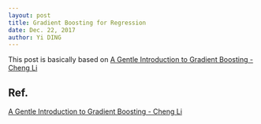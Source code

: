 ```yaml
--- 
layout: post
title: Gradient Boosting for Regression
date: Dec. 22, 2017
author: Yi DING
---
```


[comment]: # (Some contents about GBDT for regression)

This post is basically based on [A Gentle Introduction to Gradient Boosting - Cheng Li](http://www.chengli.io/tutorials/gradient_boosting.pdf)








## Ref.

[A Gentle Introduction to Gradient Boosting - Cheng Li](http://www.chengli.io/tutorials/gradient_boosting.pdf)